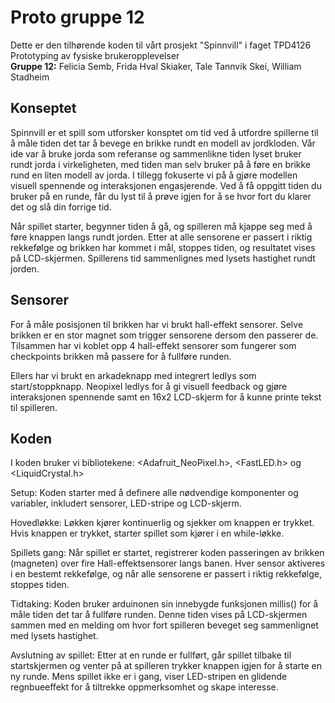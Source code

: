 # Proto gruppe 12

Dette er den tilhørende koden til vårt prosjekt "Spinnvill" i faget TPD4126 Prototyping av fysiske brukeropplevelser <br />
**Gruppe 12:** Felicia Semb, Frida Hval Skiaker, Tale Tannvik Skei, William Stadheim

## Konseptet
Spinnvill er et spill som utforsker konsptet om tid ved å utfordre spillerne til å måle tiden det tar å bevege en brikke rundt en modell av jordkloden. Vår ide var å bruke jorda som referanse og sammenlikne tiden lyset bruker rundt jorda i virkeligheten, med tiden man selv bruker på å føre en brikke rund en liten modell av jorda. I tillegg fokuserte vi på å gjøre modellen visuell spennende og interaksjonen engasjerende. Ved å få oppgitt tiden du bruker på en runde, får du lyst til å prøve igjen for å se hvor fort du klarer det og slå din forrige tid. 

Når spillet starter, begynner tiden å gå, og spilleren må kjappe seg med å føre knappen langs rundt jorden. Etter at alle sensorene er passert i riktig rekkefølge og brikken har kommet i mål, stoppes tiden, og resultatet vises på LCD-skjermen. Spillerens tid sammenlignes med lysets hastighet rundt jorden.

## Sensorer
For å måle posisjonen til brikken har vi brukt hall-effekt sensorer. Selve brikken er en stor magnet som trigger sensorene dersom den passerer de. Tilsammen har vi koblet opp 4 hall-effekt sensorer som fungerer som checkpoints brikken må passere for å fullføre runden. 

Ellers har vi brukt en arkadeknapp med integrert ledlys som start/stoppknapp. Neopixel ledlys for å gi visuell feedback og gjøre interaksjonen spennende samt en 16x2 LCD-skjerm for å kunne printe tekst til spilleren. 

## Koden
I koden bruker vi bibliotekene: <Adafruit_NeoPixel.h>, <FastLED.h> og <LiquidCrystal.h> 

Setup: Koden starter med å definere alle nødvendige komponenter og variabler, inkludert sensorer, LED-stripe og LCD-skjerm.

Hovedløkke: Løkken kjører kontinuerlig og sjekker om knappen er trykket. Hvis knappen er trykket, starter spillet som kjører i en while-løkke.

Spillets gang: Når spillet er startet, registrerer koden passeringen av brikken (magneten) over fire Hall-effektsensorer langs banen. Hver sensor aktiveres i en bestemt rekkefølge, og når alle sensorene er passert i riktig rekkefølge, stoppes tiden.

Tidtaking: Koden bruker arduinonen sin innebygde funksjonen millis() for å måle tiden det tar å fullføre runden. Denne tiden vises på LCD-skjermen sammen med en melding om hvor fort spilleren beveget seg sammenlignet med lysets hastighet.

Avslutning av spillet: Etter at en runde er fullført, går spillet tilbake til startskjermen og venter på at spilleren trykker knappen igjen for å starte en ny runde. Mens spillet ikke er i gang, viser LED-stripen en glidende regnbueeffekt for å tiltrekke oppmerksomhet og skape interesse.




